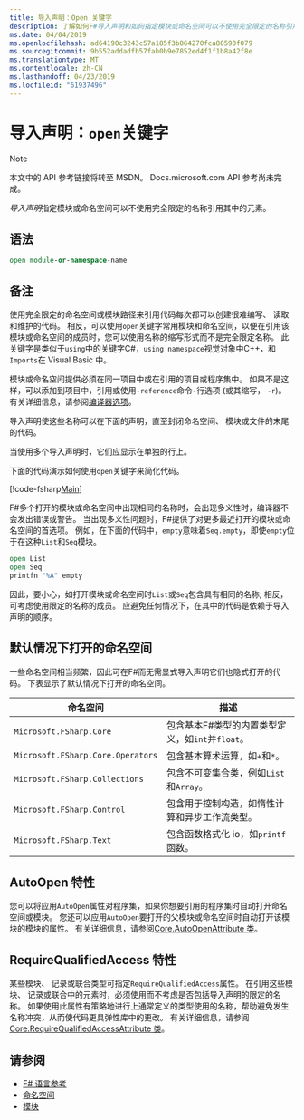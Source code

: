 ```yaml
---
title: 导入声明：Open 关键字
description: 了解如何F#导入声明和如何指定模块或命名空间可以不使用完全限定的名称引用其中的元素。
ms.date: 04/04/2019
ms.openlocfilehash: ad64190c3243c57a185f3b864270fca80590f079
ms.sourcegitcommit: 9b552addadfb57fab0b9e7852ed4f1f1b8a42f8e
ms.translationtype: MT
ms.contentlocale: zh-CN
ms.lasthandoff: 04/23/2019
ms.locfileid: "61937496"
---
```

# <a name="import-declarations-the-open-keyword"></a>导入声明：`open`关键字

> [!NOTE]
> 本文中的 API 参考链接将转至 MSDN。  Docs.microsoft.com API 参考尚未完成。

*导入声明*指定模块或命名空间可以不使用完全限定的名称引用其中的元素。

## <a name="syntax"></a>语法

```fsharp
open module-or-namespace-name
```

## <a name="remarks"></a>备注

使用完全限定的命名空间或模块路径来引用代码每次都可以创建很难编写、 读取和维护的代码。 相反，可以使用`open`关键字常用模块和命名空间，以便在引用该模块或命名空间的成员时，您可以使用名称的缩写形式而不是完全限定名称。 此关键字是类似于`using`中的关键字C#，`using namespace`视觉对象中C++，和`Imports`在 Visual Basic 中。

模块或命名空间提供必须在同一项目中或在引用的项目或程序集中。 如果不是这样，可以添加到项目中，引用或使用`-reference`命令`-`行选项 (或其缩写， `-r`)。 有关详细信息，请参阅[编译器选项](compiler-options.md)。

导入声明使这些名称可以在下面的声明，直至封闭命名空间、 模块或文件的末尾的代码。

当使用多个导入声明时，它们应显示在单独的行上。

下面的代码演示如何使用`open`关键字来简化代码。

[!code-fsharp[Main](../../../samples/snippets/fsharp/lang-ref-2/snippet6801.fs)]

F#多个打开的模块或命名空间中出现相同的名称时，会出现多义性时，编译器不会发出错误或警告。 当出现多义性问题时，F#提供了对更多最近打开的模块或命名空间的首选项。 例如，在下面的代码中，`empty`意味着`Seq.empty`，即使`empty`位于在这种`List`和`Seq`模块。

```fsharp
open List
open Seq
printfn "%A" empty
```

因此，要小心，如打开模块或命名空间时`List`或`Seq`包含具有相同的名称; 相反，可考虑使用限定的名称的成员。 应避免任何情况下，在其中的代码是依赖于导入声明的顺序。

## <a name="namespaces-that-are-open-by-default"></a>默认情况下打开的命名空间

一些命名空间相当频繁，因此可在F#而无需显式导入声明它们也隐式打开的代码。 下表显示了默认情况下打开的命名空间。

|命名空间|描述|
|---------|-----------|
|`Microsoft.FSharp.Core`|包含基本F#类型的内置类型定义，如`int`并`float`。|
|`Microsoft.FSharp.Core.Operators`|包含基本算术运算，如`+`和`*`。|
|`Microsoft.FSharp.Collections`|包含不可变集合类，例如`List`和`Array`。|
|`Microsoft.FSharp.Control`|包含用于控制构造，如惰性计算和异步工作流类型。|
|`Microsoft.FSharp.Text`|包含函数格式化 io，如`printf`函数。|

## <a name="autoopen-attribute"></a>AutoOpen 特性

您可以将应用`AutoOpen`属性对程序集，如果你想要引用的程序集时自动打开命名空间或模块。 您还可以应用`AutoOpen`要打开的父模块或命名空间时自动打开该模块的模块的属性。 有关详细信息，请参阅[Core.AutoOpenAttribute 类](https://msdn.microsoft.com/visualfsharpdocs/conceptual/core.autoopenattribute-class-%5bfsharp%5d)。

## <a name="requirequalifiedaccess-attribute"></a>RequireQualifiedAccess 特性

某些模块、 记录或联合类型可指定`RequireQualifiedAccess`属性。 在引用这些模块、 记录或联合中的元素时，必须使用而不考虑是否包括导入声明的限定的名称。 如果使用此属性有策略地进行上通常定义的类型使用的名称，帮助避免发生名称冲突，从而使代码更具弹性库中的更改。 有关详细信息，请参阅[Core.RequireQualifiedAccessAttribute 类](https://msdn.microsoft.com/visualfsharpdocs/conceptual/core.requirequalifiedaccessattribute-class-%5Bfsharp%5D)。

## <a name="see-also"></a>请参阅

- [F# 语言参考](index.md)
- [命名空间](namespaces.md)
- [模块](modules.md)
